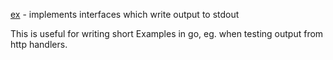 [ex](https://godoc.org/github.com/gregoryv/ex) - implements interfaces which write output to stdout

This is useful for writing short Examples in go, eg. when testing output
from http handlers.

